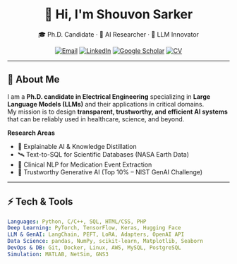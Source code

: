 <!-- Profile Header -->
<div align="center">
  
# 👋 Hi, I'm **Shouvon Sarker**  
🎓 Ph.D. Candidate · 🧠 AI Researcher · 🚀 LLM Innovator  

[![Email](https://img.shields.io/badge/Email-D14836?style=for-the-badge&logo=gmail&logoColor=white)](mailto:shouvonsarker@gmail.com)
[![LinkedIn](https://img.shields.io/badge/LinkedIn-0077B5?style=for-the-badge&logo=linkedin&logoColor=white)](https://linkedin.com/in/shouvon-sarker)
[![Google Scholar](https://img.shields.io/badge/Scholar-4285F4?style=for-the-badge&logo=google-scholar&logoColor=white)](https://scholar.google.com/citations?user=WGTZTE8AAAAJ&hl=en)
[![CV](https://img.shields.io/badge/CV-FF5733?style=for-the-badge&logo=adobeacrobatreader&logoColor=white)](cv/ShouvonSarker_CV.pdf)

</div>

---

## 🔬 About Me  

I am a **Ph.D. candidate in Electrical Engineering** specializing in **Large Language Models (LLMs)** and their applications in critical domains.  
My mission is to design **transparent, trustworthy, and efficient AI systems** that can be reliably used in healthcare, science, and beyond.  

**Research Areas**  
- 🧠 Explainable AI & Knowledge Distillation  
- 🛰️ Text-to-SQL for Scientific Databases (NASA Earth Data)  
- 💬 Clinical NLP for Medication Event Extraction  
- 🚀 Trustworthy Generative AI (Top 10% – NIST GenAI Challenge)  

---

## ⚡ Tech & Tools  

```yaml
Languages: Python, C/C++, SQL, HTML/CSS, PHP  
Deep Learning: PyTorch, TensorFlow, Keras, Hugging Face  
LLM & GenAI: LangChain, PEFT, LoRA, Adapters, OpenAI API  
Data Science: pandas, NumPy, scikit-learn, Matplotlib, Seaborn  
DevOps & DB: Git, Docker, Linux, AWS, MySQL, PostgreSQL  
Simulation: MATLAB, NetSim, GNS3
